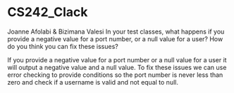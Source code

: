 # CS242_Clack
Joanne Afolabi & Bizimana Valesi
In your test classes, what happens if you provide a negative value for a port number, or a null value for a user? How do you think you can fix these issues?

If you provide a negative value for a port number or a null value for a user it will output a negative value and a null value. To fix these issues we can use error checking to provide conditions so the port number is never less than zero and check if a username is valid and not equal to null.
